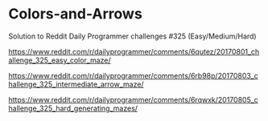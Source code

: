 # Colors-and-Arrows
Solution to Reddit Daily Programmer challenges #325 (Easy/Medium/Hard)

https://www.reddit.com/r/dailyprogrammer/comments/6qutez/20170801_challenge_325_easy_color_maze/

https://www.reddit.com/r/dailyprogrammer/comments/6rb98p/20170803_challenge_325_intermediate_arrow_maze/

https://www.reddit.com/r/dailyprogrammer/comments/6rqwxk/20170805_challenge_325_hard_generating_mazes/
